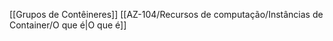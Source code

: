 [[Grupos de Contêineres]]
[[AZ-104/Recursos de computação/Instâncias de Container/O que é|O que é]]
